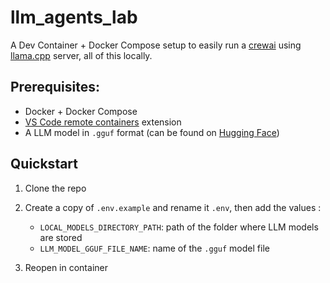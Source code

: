 # llm_agents_lab

A Dev Container + Docker Compose setup to easily run a [crewai](https://docs.crewai.com/en/introduction) using [llama.cpp](https://github.com/ggml-org/llama.cpp) server, all of this locally.

## Prerequisites: 
- Docker + Docker Compose
- [VS Code remote containers](https://marketplace.visualstudio.com/items?itemName=ms-vscode-remote.remote-containers) extension
- A LLM model in `.gguf` format (can be found on [Hugging Face](https://huggingface.co/models?library=gguf&sort=trending))

## Quickstart

1. Clone the repo

2. Create a copy of `.env.example` and rename it `.env`, then add the values :
    - `LOCAL_MODELS_DIRECTORY_PATH`: path of the folder where LLM models are stored
    - `LLM_MODEL_GGUF_FILE_NAME`: name of the `.gguf` model file

3. Reopen in container